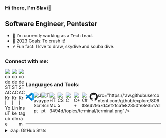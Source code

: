 ### Hi there, I'm Slavi👋


## Software Engineer, Pentester

- 🔭 I’m currently working as a Tech Lead.
- 🥅 2023 Goals: To crush it!
- ⚡ Fun fact: I love to draw, skydive and scuba dive.


### Connect with me:

[<img align="left" alt="codeSTACKr | YouTube" width="22px" src="https://cdn.jsdelivr.net/npm/simple-icons@v3/icons/youtube.svg" />][youtube]
[<img align="left" alt="codeSTACKr | LinkedIn" width="22px" src="https://cdn.jsdelivr.net/npm/simple-icons@v3/icons/linkedin.svg" />][linkedin]
[<img align="left" alt="codeSTACKr | Instagram" width="22px" src="https://cdn.jsdelivr.net/npm/simple-icons@v3/icons/instagram.svg" />][instagram]

<br />

### Languages and Tools:

<img align="left" alt="Visual Studio Code" width="26px" src="https://raw.githubusercontent.com/github/explore/80688e429a7d4ef2fca1e82350fe8e3517d3494d/topics/visual-studio-code/visual-studio-code.png" />
<img align="left" alt="JavaScript" width="26px" src="https://github.com/abranhe/programming-languages-logos/blob/master/src/javascript/javascript_48x48.png" />
<img align="left" alt="TypeScript" width="26px" src="https://github.com/abranhe/programming-languages-logos/blob/master/src/typescript/typescript_48x48.png" />
<img align="left" alt="HTML" width="26px" src="https://github.com/abranhe/programming-languages-logos/blob/master/src/html/html_48x48.png" />
<img align="left" alt="CSS" width="26px" src="https://github.com/abranhe/programming-languages-logos/blob/master/src/css/css_48x48.png" />
<img align="left" alt="C" width="26px" src="https://github.com/abranhe/programming-languages-logos/blob/master/src/c/c_48x48.png" />
<img align="left" alt="C++" width="26px" src="https://github.com/abranhe/programming-languages-logos/blob/master/src/cpp/cpp_48x48.png" />
<img align="left" alt="C#" width="26px" src="https://github.com/abranhe/programming-languages-logos/blob/master/src/csharp/csharp_48x48.png" />
<img align="left" alt="GitHub" width="26px" src="https://raw.githubusercontent.com/github/explore/78df643247d429f6cc873026c0622819ad797942/topics/github/github.png" />
src="https://raw.githubusercontent.com/github/explore/80688e429a7d4ef2fca1e82350fe8e3517d3494d/topics/terminal/terminal.png" />

<br />
<br />

---

</details>

<details>
  <summary>:zap: GitHub Stats</summary>

  <img align="left" alt="ewhtp4s GitHub Stats" src="https://github-readme-stats-amber-phi-89.vercel.app/api?username=ewhtp4&show_icons=true&hide_border=true" />

</details>


[youtube]: https://www.youtube.com/channel/UCqXEqKQ76hbyKi8Fxs2ArJg?view_as=subscriber
[instagram]: https://www.instagram.com/ewhtp4/
[linkedin]: https://www.linkedin.com/in/slavko-mihajlovic-45256119a/
[twitch]: https://www.twitch.tv/ewhtp4
